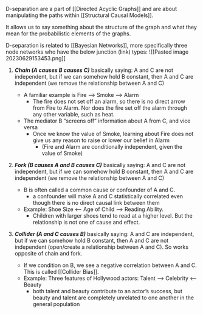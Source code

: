D-separation are a part of [[Directed Acyclic Graphs]] and are about manipulating the paths within [[Structural Causal Models]]. 

It allows us to say something about the structure of the graph and what they mean for the probabilistic elements of the graphs.

D-separation is related to [[Bayesian Networks]], more specifically three node networks who have the below junction (link) types:
![[Pasted image 20230629153453.png]]

1. ***Chain (A causes B causes C)*** basically saying: A and C are not independent, but if we can somehow hold B constant, then A and C are independent (we remove the relationship between A and C)
	- A familiar example is Fire --> Smoke --> Alarm
		- The fire  does not set off an alarm, so there is no direct arrow from Fire to Alarm. Nor does the fire set off the alarm through any other variable, such as heat.
	- The mediator B “screens off” information about A from C, and vice versa
		- Once we know the value of Smoke, learning about Fire does not give us any reason to raise or lower our belief in Alarm
			- (Fire and Alarm are conditionally independent, given the value of Smoke)


2. ***Fork (B causes A and B causes C)*** basically saying: A and C are not independent, but if we can somehow hold B constant, then A and C are independent (we remove the relationship between A and C)
	- B is often called a common cause or confounder of A and C. 
		- a confounder will make A and C statistically correlated even though there is no direct causal link between them
	- Example: Shoe Size <-- Age of Child --> Reading Ability. 
		- Children with larger shoes tend to read at a higher level. But the relationship is not one of cause and effect.

3. ***Collider (A and C causes B)*** basically saying: A and C are independent, but if we can somehow hold B constant, then A and C are not independent (open/create a relationship between A and C). So works opposite of chain and fork.
	- If we condition on B, we see a negative correlation between A and C. This is called [[Collider Bias]].
	- Example: Three features of Hollywood actors: Talent --> Celebrity <-- Beauty
		- both talent and beauty contribute to an actor’s success, but beauty and talent are completely unrelated to one another in the general population
